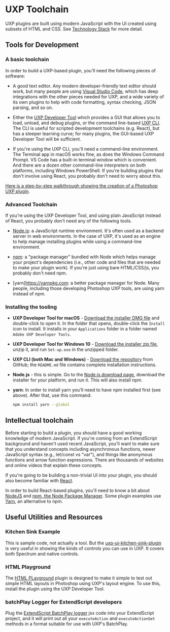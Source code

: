# UXP Toolchain

UXP plugins are built using modern JavaScript with the UI created using subsets of HTML and CSS. See [Technology Stack](../start-here/technology-stack) for more detail.

## Tools for Development

### A basic toolchain
In order to build a UXP-based plugin, you'll need the following pieces of software:

- A good text editor. Any modern developer-friendly text editor should work, but many people are using [Visual Studio Code](https://code.visualstudio.com), which has deep integrations with the other pieces needed for UXP, and a wide variety of its own plugins to help with code formatting, syntax checking, JSON parsing, and so on.

- Either the [UXP Developer Tool](./uxp-developer-tool/) which provides a GUI that allows you to load, unload, and debug plugins, or the command line-based [UXP CLI](https://github.com/adobe-uxp/devtools-cli). The CLI is useful for scripted development toolchains (e.g. React), but has a steeper learning curve; for many plugins, the GUI-based UXP Developer Tool will be sufficient.

- If you're using the UXP CLI, you'll need a command-line environment. The Terminal app in macOS works fine, as does the Windows Command Prompt. VS Code has a built-in terminal window which is convenient. And there are a dozen other command-line interpreters on both platforms, including Windows PowerShell. If you're building plugins that don't involve using React, you probably don't need to worry about this.

[Here is a step-by-step walkthrough showing the creation of a Photoshop UXP plugin](./walkthrough/).

### Advanced Toolchain

 If you're using the UXP Developer Tool, and using plain JavaScript instead of React, you probably don't need any of the following tools.

- [Node.js](https://nodejs.org/en/): a JavaScript runtime environment. It's often used as a backend server in web environments. In the case of UXP, it's used as an engine to help manage installing plugins while using a command-line environment.

- [npm](https://www.npmjs.com): a "package manager" bundled with Node which helps manage your project's dependencies (i.e., other code and files that are needed to make your plugin work). If you're just using bare HTML/CSS/js, you probably don't need npm.

- [yarn]https://yarnpkg.com: a better package manager for Node. Many people, including those developing Photoshop UXP tools, are using yarn instead of npm.

### Installing the tooling
- __UXP Developer Tool for macOS__ - [Download the installer DMG file](#TBD) and double-click to open it. In the folder that opens, double-click the `Install` icon to install. It installs in your `Applications` folder in a folder named `Adobe UXP Developer Tools`.

- __UXP Developer Tool for Windows 10__ - [Download the installer zip file](#TBD), unzip it, and run `Set-up.exe` in the unzipped folder.

- __UXP CLI (both Mac and Windows)__ - [Download the repository](https://github.com/adobe-uxp/devtools-cli) from GitHub; the `README.md` file contains complete installation instructions.

-  __Node.js__ - this is simple. Go to the [Node.js download page](https://nodejs.org/en/download/), download the installer for your platform, and run it. This will also install npm. 

- __yarn__: In order to install yarn you'll need to have npm installed first (see above). After that, use this command:

    ```bash
    npm install yarn --global
    ```

## Intellectual toolchain
Before starting to build a plugin, you should have a good working knowledge of modern JavaScript. If you're coming from an ExtendScript background and haven't used recent JavaScript, you'll want to make sure that you understand concepts including asynchronous functions, newer JavaScript syntax (e.g., let/const vs "var"), and things like anonymous functions and arrow function expressions. There are thousands of websites and online videos that explain these concepts.

If you're going to be building a non-trivial UI into your plugin, you should also become familiar with [React](https://reactjs.org).

In order to build React-based plugins, you'll need to know a bit about [NodeJS](https://nodejs.org/en/) and [npm, the Node Package Manager](https://www.npmjs.com). Some plugin examples use [Yarn](https://yarnpkg.com), an alternative to npm.



## Useful Utilities and Resources

### Kitchen Sink Example
This is sample code, not actually a tool. But the [uxp-ui-kitchen-sink-plugin](../../linktbd.md) is very useful in showing the kinds of controls you can use in UXP. It covers both Spectrum and native controls.

### HTML Playground
The [HTML PLayground](https://github.com/adobe-uxp/ps-uxp-html-playground) plugin is designed to make it simple to test out simple HTML layouts in Photoshop using UXP's layout engine. To use this, install the plugin using the UXP Developer Tool.

### batchPlay Logger for ExtendScript developers

Plug the [ExtendScript BatchPlay logger](https://github.com/adobe-uxp/ps-es-to-uxp) jsx code into your ExtendScript project, and it will print out all your `executeAction` and `executeActionGet` methods in a format suitable for use with UXP's BatchPlay.
